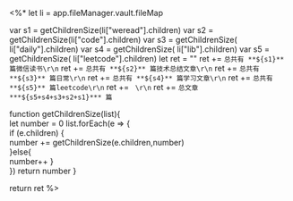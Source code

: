 <%*
let li = app.fileManager.vault.fileMap

var s1 = getChildrenSize(li["weread"].children)
var s2 = getChildrenSize(li["code"].children)
var s3 = getChildrenSize( li["daily"].children)
var s4 = getChildrenSize( li["lib"].children)
var s5 = getChildrenSize( li["leetcode"].children)
let ret = ""
ret += `总共有 **${s1}** 篇微信读书\r\n` 
ret += `总共有 **${s2}** 篇技术总结文章\r\n`
ret += `总共有 **${s3}** 篇日常\r\n`
ret += `总共有 **${s4}** 篇学习文章\r\n`
ret += `总共有 **${s5}** 篇leetcode\r\n`
ret += ` \r\n`
ret += `总文章 ***${s5+s4+s3+s2+s1}*** 篇`

function getChildrenSize(list){  
   let	number = 0
   list.forEach(e => {  
       if (e.children) {  
           number += getChildrenSize(e.children,number)  
       }else{       
			number++
       }  
   }) 
   return number 
}

return ret
%>
